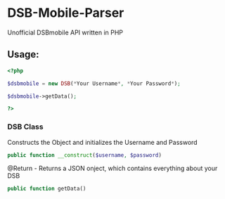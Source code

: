 # DSB-Mobile-Parser
Unofficial DSBmobile API written in PHP
## Usage:
```php
<?php

$dsbmobile = new DSB(*Your Username*, *Your Password*);

$dsbmobile->getData();

?>
```

### DSB Class
Constructs the Object and initializes the Username and Password
```php
public function __construct($username, $password)
```
@Return - Returns a JSON onject, which contains everything about your DSB
```php
public function getData()
```


